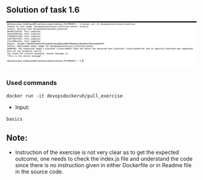 ## Solution of task 1.6

<img src="task_1.6.png" alt="cmd screenshot of task 1.6" />

### Used commands

```console
docker run -it devopsdockeruh/pull_exercise
```

- Input:

```console
basics
```

## Note:
- Instruction of the exercise is not very clear as to get the expected outcome, one needs to check the index.js file and understand the code since there is no instruction given in either Dockerfile or in Readme file in the source code.
